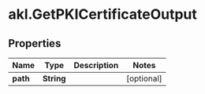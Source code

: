 # akl.GetPKICertificateOutput

## Properties

Name | Type | Description | Notes
------------ | ------------- | ------------- | -------------
**path** | **String** |  | [optional] 


